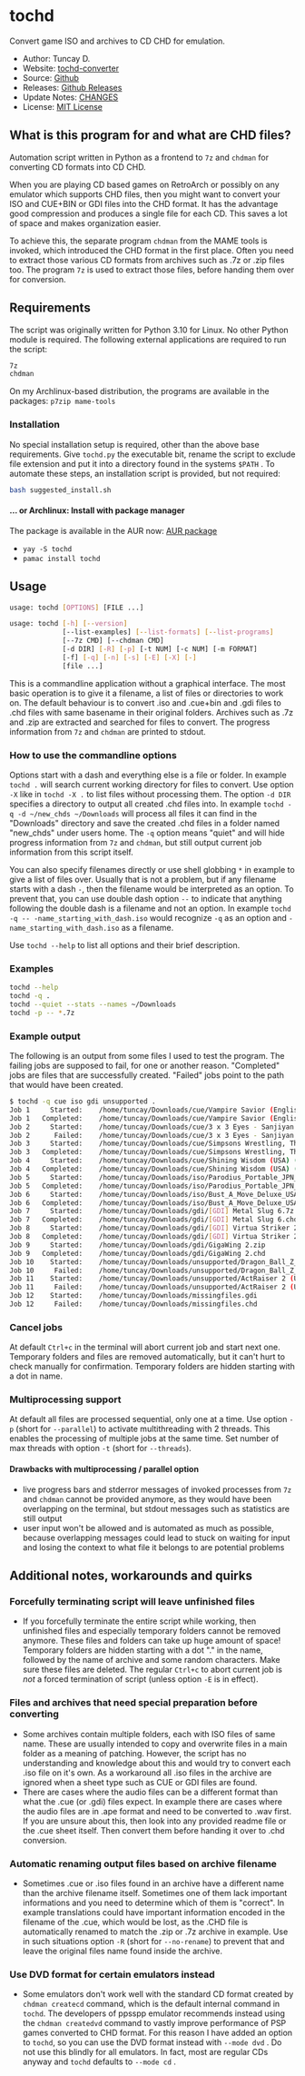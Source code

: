 # tochd

Convert game ISO and archives to CD CHD for emulation.

- Author: Tuncay D.
- Website: [tochd-converter](https://thingsiplay.game.blog/tochd-converter)
- Source: [Github](https://github.com/thingsiplay/tochd)
- Releases: [Github Releases](https://github.com/thingsiplay/tochd/releases)
- Update Notes: [CHANGES](CHANGES.md)
- License: [MIT License](LICENSE)

## What is this program for and what are CHD files?

Automation script written in Python as a frontend to `7z` and `chdman` for
converting CD formats into CD CHD.

When you are playing CD based games on RetroArch or possibly on any emulator
which supports CHD files, then you might want to convert your ISO and CUE+BIN
or GDI files into the CHD format. It has the advantage good compression and
produces a single file for each CD. This saves a lot of space and makes
organization easier.

To achieve this, the separate program `chdman` from the MAME tools is invoked,
which introduced the CHD format in the first place. Often you need to extract
those various CD formats from archives such as .7z or .zip files too. The
program `7z` is used to extract those files, before handing them over for
conversion.

## Requirements

The script was originally written for Python 3.10 for Linux. No other Python
module is required. The following external applications are required to run
the script:

```bash
7z
chdman
```

On my Archlinux-based distribution, the programs are available in the
packages: `p7zip mame-tools`

### Installation

No special installation setup is required, other than the above base
requirements. Give `tochd.py` the executable bit, rename the script to exclude
file extension and put it into a directory found in the systems `$PATH` . To
automate these steps, an installation script is provided, but not required:

```bash
bash suggested_install.sh
```

#### ... or Archlinux: Install with package manager

The package is available in the AUR now:
[AUR package](https://aur.archlinux.org/packages/tochd)

- `yay -S tochd`
- `pamac install tochd`

## Usage

```bash
usage: tochd [OPTIONS] [FILE ...]

usage: tochd [-h] [--version]
             [--list-examples] [--list-formats] [--list-programs]
             [--7z CMD] [--chdman CMD]
             [-d DIR] [-R] [-p] [-t NUM] [-c NUM] [-m FORMAT]
             [-f] [-q] [-n] [-s] [-E] [-X] [-]
             [file ...]
```

This is a commandline application without a graphical interface. The most basic
operation is to give it a filename, a list of files or directories to work on.
The default behaviour is to convert .iso and .cue+bin and .gdi files to .chd
files with same basename in their original folders. Archives such as .7z and
.zip are extracted and searched for files to convert. The progress information
from `7z` and `chdman` are printed to stdout.

### How to use the commandline options

Options start with a dash and everything else is a file or folder. In example
`tochd .` will search current working directory for files to convert. Use
option `-X` like in `tochd -X .` to list files without processing them. The
option `-d DIR` specifies a directory to output all created .chd files into. In
example `tochd -q -d ~/new_chds ~/Downloads` will process all files it can find
in the "Downloads" directory and save the created .chd files in a folder named
"new_chds" under users home. The `-q` option means "quiet" and will hide
progress information from `7z` and `chdman`, but still output current job
information from this script itself.

You can also specify filenames directly or use shell globbing `*` in example to
give a list of files over. Usually that is not a problem, but if any filename
starts with a dash `-`, then the filename would be interpreted as an option. To
prevent that, you can use double dash option `--` to indicate that anything
following the double dash is a filename and not an option. In example
`tochd -q -- -name_starting_with_dash.iso` would recognize `-q` as an option
and `-name_starting_with_dash.iso` as a filename.

Use `tochd --help` to list all options and their brief description.

### Examples

```bash
tochd --help
tochd -q .
tochd --quiet --stats --names ~/Downloads
tochd -p -- *.7z
```

### Example output

The following is an output from some files I used to test the program. The
failing jobs are supposed to fail, for one or another reason. "Completed" jobs
are files that are successfully created. "Failed" jobs point to the path that
would have been created.

```bash
$ tochd -q cue iso gdi unsupported .
Job 1     Started:    /home/tuncay/Downloads/cue/Vampire Savior (English v1.0).7z
Job 1   Completed:    /home/tuncay/Downloads/cue/Vampire Savior (English v1.0).chd
Job 2     Started:    /home/tuncay/Downloads/cue/3 x 3 Eyes - Sanjiyan Hensei (ACD, SCD)(JPN).zip
Job 2      Failed:    /home/tuncay/Downloads/cue/3 x 3 Eyes - Sanjiyan Hensei (ACD, SCD)(JPN).chd
Job 3     Started:    /home/tuncay/Downloads/cue/Simpsons Wrestling, The (USA).7z
Job 3   Completed:    /home/tuncay/Downloads/cue/Simpsons Wrestling, The (USA).chd
Job 4     Started:    /home/tuncay/Downloads/cue/Shining Wisdom (USA) (DW0355).rar
Job 4   Completed:    /home/tuncay/Downloads/cue/Shining Wisdom (USA) (DW0355).chd
Job 5     Started:    /home/tuncay/Downloads/iso/Parodius_Portable_JPN_PSP-Caravan.iso
Job 5   Completed:    /home/tuncay/Downloads/iso/Parodius_Portable_JPN_PSP-Caravan.chd
Job 6     Started:    /home/tuncay/Downloads/iso/Bust_A_Move_Deluxe_USA_PSP-pSyPSP.iso
Job 6   Completed:    /home/tuncay/Downloads/iso/Bust_A_Move_Deluxe_USA_PSP-pSyPSP.chd
Job 7     Started:    /home/tuncay/Downloads/gdi/[GDI] Metal Slug 6.7z
Job 7   Completed:    /home/tuncay/Downloads/gdi/[GDI] Metal Slug 6.chd
Job 8     Started:    /home/tuncay/Downloads/gdi/[GDI] Virtua Striker 2 (US).7z
Job 8   Completed:    /home/tuncay/Downloads/gdi/[GDI] Virtua Striker 2 (US).chd
Job 9     Started:    /home/tuncay/Downloads/gdi/GigaWing 2.zip
Job 9   Completed:    /home/tuncay/Downloads/gdi/GigaWing 2.chd
Job 10    Started:    /home/tuncay/Downloads/unsupported/Dragon_Ball_Z_Shin_Budokai_USA_PSP-DMU.rar
Job 10     Failed:    /home/tuncay/Downloads/unsupported/Dragon_Ball_Z_Shin_Budokai_USA_PSP-DMU.chd
Job 11    Started:    /home/tuncay/Downloads/unsupported/ActRaiser 2 (USA) (MSU1) [Hack by Conn & Kurrono v4].7z
Job 11     Failed:    /home/tuncay/Downloads/unsupported/ActRaiser 2 (USA) (MSU1) [Hack by Conn & Kurrono v4].chd
Job 12    Started:    /home/tuncay/Downloads/missingfiles.gdi
Job 12     Failed:    /home/tuncay/Downloads/missingfiles.chd
```

### Cancel jobs

At default `Ctrl+c` in the terminal will abort current job and start next one.
Temporary folders and files are removed automatically, but it can't hurt to
check manually for confirmation. Temporary folders are hidden starting with a
dot in name.

### Multiprocessing support

At default all files are processed sequential, only one at a time. Use option
`-p` (short for `--parallel`) to activate multithreading with 2 threads. This
enables the processing of multiple jobs at the same time. Set number of max
threads with option `-t` (short for `--threads`).

#### Drawbacks with multiprocessing / parallel option

- live progress bars and stderror messages of invoked processes from `7z` and
  `chdman` cannot be provided anymore, as they would have been overlapping on
  the terminal, but stdout messages such as statistics are still output
- user input won't be allowed and is automated as much as possible, because
  overlapping messages could lead to stuck on waiting for input and losing the
  context to what file it belongs to are potential problems

## Additional notes, workarounds and quirks

### Forcefully terminating script will leave unfinished files

- If you forcefully terminate the entire script while working, then unfinished
  files and especially temporary folders cannot be removed anymore. These files
  and folders can take up huge amount of space! Temporary folders are hidden
  starting with a dot "." in the name, followed by the name of archive and some
  random characters. Make sure these files are deleted. The regular `Ctrl+c` to
  abort current job is _not_ a forced termination of script (unless option `-E`
  is in effect).

### Files and archives that need special preparation before converting

- Some archives contain multiple folders, each with ISO files of same name. These
  are usually intended to copy and overwrite files in a main folder as a meaning
  of patching. However, the script has no understanding and knowledge about this
  and would try to convert each .iso file on it's own. As a workaround all .iso
  files in the archive are ignored when a sheet type such as CUE or GDI files are
  found.
- There are cases where the audio files can be a different format than what the
  .cue (or .gdi) files expect. In example there are cases where the audio files
  are in .ape format and need to be converted to .wav first. If you are unsure
  about this, then look into any provided readme file or the .cue sheet itself.
  Then convert them before handing it over to .chd conversion.

### Automatic renaming output files based on archive filename

- Sometimes .cue or .iso files found in an archive have a different name than the
  archive filename itself. Sometimes one of them lack important informations and
  you need to determine which of them is "correct". In example translations could
  have important information encoded in the filename of the .cue, which would be
  lost, as the .CHD file is automatically renamed to match the .zip or .7z
  archive in example. Use in such situations option `-R` (short for
  `--no-rename`) to prevent that and leave the original files name found inside
  the archive.

### Use DVD format for certain emulators instead

- Some emulators don't work well with the standard CD format created by
  `chdman createcd` command, which is the default internal command in `tochd`.
  The developers of ppsspp emulator recommends instead using the
  `chdman createdvd` command to vastly improve performance of PSP games
  converted to CHD format. For this reason I have added an option to `tochd`,
  so you can use the DVD format instead with `--mode dvd` . Do not use this
  blindly for all emulators. In fact, most are regular CDs anyway and `tochd`
  defaults to `--mode cd` .
